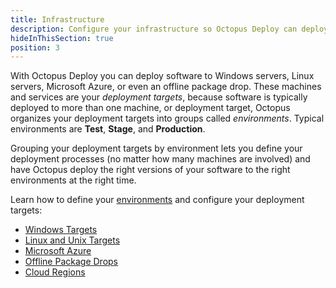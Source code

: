 ```yaml
---
title: Infrastructure 
description: Configure your infrastructure so Octopus Deploy can deploy software to your Windows servers, Linux servers, Microsoft Azure, an offline package drop, or Cloud Regions.
hideInThisSection: true
position: 3
---
```


With Octopus Deploy you can deploy software to Windows servers, Linux servers, Microsoft Azure, or even an offline package drop. These machines and services are your *deployment targets*, because software is typically deployed to more than one machine, or deployment target, Octopus organizes your deployment targets into groups called *environments*. Typical environments are **Test**, **Stage**, and **Production**. 

Grouping your deployment targets by environment lets you define your deployment processes (no matter how many machines are involved) and have Octopus deploy the right versions of your software to the right environments at the right time.

Learn how to define your [environments](/docs/infrastructure/environments/index.md) and configure your deployment targets:
* [Windows Targets](/docs/infrastructure/windows-targets/index.md)
* [Linux and Unix Targets](/docs/infrastructure/ssh-targets/index.md)
* [Microsoft Azure](/docs/infrastructure/azure/index.md)
* [Offline Package Drops](/docs/infrastructure/offline-package-drop.md)
* [Cloud Regions](/docs/infrastructure/cloud-regions.md)
